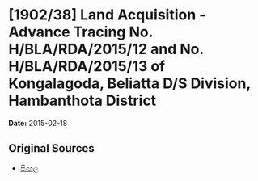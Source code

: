 # [1902/38] Land Acquisition - Advance Tracing No. H/BLA/RDA/2015/12 and No. H/BLA/RDA/2015/13 of Kongalagoda, Beliatta D/S Division, Hambanthota District

**Date:** 2015-02-18

## Original Sources

- [සිංහල](https://documents.gov.lk/view/extra-gazettes/2015/2/1902-38_S.pdf)
